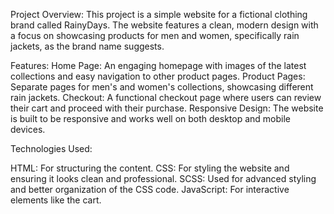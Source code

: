 Project Overview:
This project is a simple website for a fictional clothing brand called RainyDays. The website features a clean, modern design with a focus on showcasing products for men and women, specifically rain jackets, as the brand name suggests.

Features:
Home Page: An engaging homepage with images of the latest collections and easy navigation to other product pages.
Product Pages: Separate pages for men's and women's collections, showcasing different rain jackets.
Checkout: A functional checkout page where users can review their cart and proceed with their purchase.
Responsive Design: The website is built to be responsive and works well on both desktop and mobile devices.

Technologies Used:

HTML: For structuring the content.
CSS: For styling the website and ensuring it looks clean and professional.
SCSS: Used for advanced styling and better organization of the CSS code.
JavaScript: For interactive elements like the cart.
